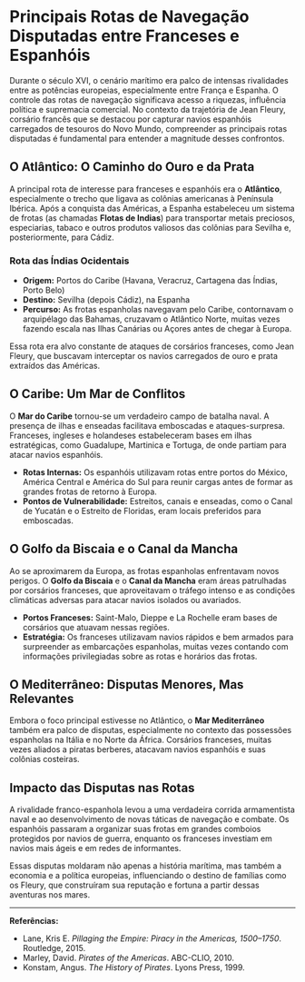 # Principais Rotas de Navegação Disputadas entre Franceses e Espanhóis

Durante o século XVI, o cenário marítimo era palco de intensas rivalidades entre as potências europeias, especialmente entre França e Espanha. O controle das rotas de navegação significava acesso a riquezas, influência política e supremacia comercial. No contexto da trajetória de Jean Fleury, corsário francês que se destacou por capturar navios espanhóis carregados de tesouros do Novo Mundo, compreender as principais rotas disputadas é fundamental para entender a magnitude desses confrontos.

## O Atlântico: O Caminho do Ouro e da Prata

A principal rota de interesse para franceses e espanhóis era o **Atlântico**, especialmente o trecho que ligava as colônias americanas à Península Ibérica. Após a conquista das Américas, a Espanha estabeleceu um sistema de frotas (as chamadas **Flotas de Indias**) para transportar metais preciosos, especiarias, tabaco e outros produtos valiosos das colônias para Sevilha e, posteriormente, para Cádiz.

### Rota das Índias Ocidentais

- **Origem:** Portos do Caribe (Havana, Veracruz, Cartagena das Índias, Porto Belo)
- **Destino:** Sevilha (depois Cádiz), na Espanha
- **Percurso:** As frotas espanholas navegavam pelo Caribe, contornavam o arquipélago das Bahamas, cruzavam o Atlântico Norte, muitas vezes fazendo escala nas Ilhas Canárias ou Açores antes de chegar à Europa.

Essa rota era alvo constante de ataques de corsários franceses, como Jean Fleury, que buscavam interceptar os navios carregados de ouro e prata extraídos das Américas.

## O Caribe: Um Mar de Conflitos

O **Mar do Caribe** tornou-se um verdadeiro campo de batalha naval. A presença de ilhas e enseadas facilitava emboscadas e ataques-surpresa. Franceses, ingleses e holandeses estabeleceram bases em ilhas estratégicas, como Guadalupe, Martinica e Tortuga, de onde partiam para atacar navios espanhóis.

- **Rotas Internas:** Os espanhóis utilizavam rotas entre portos do México, América Central e América do Sul para reunir cargas antes de formar as grandes frotas de retorno à Europa.
- **Pontos de Vulnerabilidade:** Estreitos, canais e enseadas, como o Canal de Yucatán e o Estreito de Floridas, eram locais preferidos para emboscadas.

## O Golfo da Biscaia e o Canal da Mancha

Ao se aproximarem da Europa, as frotas espanholas enfrentavam novos perigos. O **Golfo da Biscaia** e o **Canal da Mancha** eram áreas patrulhadas por corsários franceses, que aproveitavam o tráfego intenso e as condições climáticas adversas para atacar navios isolados ou avariados.

- **Portos Franceses:** Saint-Malo, Dieppe e La Rochelle eram bases de corsários que atuavam nessas regiões.
- **Estratégia:** Os franceses utilizavam navios rápidos e bem armados para surpreender as embarcações espanholas, muitas vezes contando com informações privilegiadas sobre as rotas e horários das frotas.

## O Mediterrâneo: Disputas Menores, Mas Relevantes

Embora o foco principal estivesse no Atlântico, o **Mar Mediterrâneo** também era palco de disputas, especialmente no contexto das possessões espanholas na Itália e no Norte da África. Corsários franceses, muitas vezes aliados a piratas berberes, atacavam navios espanhóis e suas colônias costeiras.

## Impacto das Disputas nas Rotas

A rivalidade franco-espanhola levou a uma verdadeira corrida armamentista naval e ao desenvolvimento de novas táticas de navegação e combate. Os espanhóis passaram a organizar suas frotas em grandes comboios protegidos por navios de guerra, enquanto os franceses investiam em navios mais ágeis e em redes de informantes.

Essas disputas moldaram não apenas a história marítima, mas também a economia e a política europeias, influenciando o destino de famílias como os Fleury, que construíram sua reputação e fortuna a partir dessas aventuras nos mares.

---

**Referências:**
- Lane, Kris E. *Pillaging the Empire: Piracy in the Americas, 1500–1750*. Routledge, 2015.
- Marley, David. *Pirates of the Americas*. ABC-CLIO, 2010.
- Konstam, Angus. *The History of Pirates*. Lyons Press, 1999.